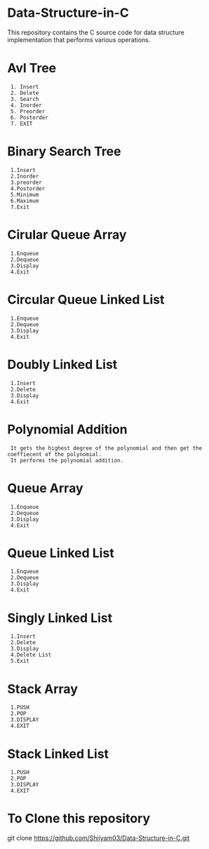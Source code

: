 # Data-Structure-in-C
 This repository contains the C source code for  data structure implementation that performs various operations.
 
# Avl Tree
     1. Insert
     2. Delete
     3. Search
     4. Inorder
     5. Preorder
     6. Postorder
     7. EXIT
     
# Binary Search Tree
     1.Insert
     2.Inorder
     3.preorder
     4.Postorder
     5.Minimum
     6.Maximum
     7.Exit

# Cirular Queue Array
     1.Enqueue
     2.Dequeue
     3.Display
     4.Exit

# Circular Queue Linked List
     1.Enqueue
     2.Dequeue
     3.Display
     4.Exit

# Doubly Linked List
     1.Insert
     2.Delete
     3.Display
     4.Exit

# Polynomial Addition
     It gets the highest degree of the polynomial and then get the coeffiecent of the polynomial.
     It performs the polynomial addition.
      
# Queue Array
     1.Enqueue
     2.Dequeue
     3.Display
     4.Exit

# Queue Linked List
     1.Enqueue
     2.Dequeue
     3.Display
     4.Exit

# Singly Linked List
     1.Insert
     2.Delete
     3.Display
     4.Delete List
     5.Exit

# Stack Array
     1.PUSH
     2.POP
     3.DISPLAY
     4.EXIT

# Stack Linked List
     1.PUSH
     2.POP
     3.DISPLAY
     4.EXIT

# To Clone this repository
git clone https://github.com/Shiiyam03/Data-Structure-in-C.git
